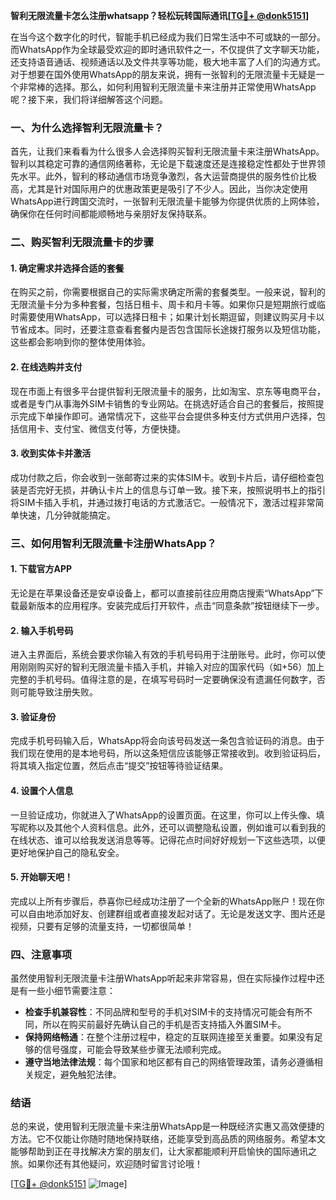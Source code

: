**智利无限流量卡怎么注册whatsapp？轻松玩转国际通讯[[TG💪+ @donk5151](https://t.me/s/donk5151)]**

在当今这个数字化的时代，智能手机已经成为我们日常生活中不可或缺的一部分。而WhatsApp作为全球最受欢迎的即时通讯软件之一，不仅提供了文字聊天功能，还支持语音通话、视频通话以及文件共享等功能，极大地丰富了人们的沟通方式。对于想要在国外使用WhatsApp的朋友来说，拥有一张智利的无限流量卡无疑是一个非常棒的选择。那么，如何利用智利无限流量卡来注册并正常使用WhatsApp呢？接下来，我们将详细解答这个问题。

### 一、为什么选择智利无限流量卡？

首先，让我们来看看为什么很多人会选择购买智利无限流量卡来注册WhatsApp。智利以其稳定可靠的通信网络著称，无论是下载速度还是连接稳定性都处于世界领先水平。此外，智利的移动通信市场竞争激烈，各大运营商提供的服务性价比极高，尤其是针对国际用户的优惠政策更是吸引了不少人。因此，当你决定使用WhatsApp进行跨国交流时，一张智利无限流量卡能够为你提供优质的上网体验，确保你在任何时间都能顺畅地与亲朋好友保持联系。

### 二、购买智利无限流量卡的步骤

#### 1. 确定需求并选择合适的套餐
在购买之前，你需要根据自己的实际需求确定所需的套餐类型。一般来说，智利的无限流量卡分为多种套餐，包括日租卡、周卡和月卡等。如果你只是短期旅行或临时需要使用WhatsApp，可以选择日租卡；如果计划长期逗留，则建议购买月卡以节省成本。同时，还要注意查看套餐内是否包含国际长途拨打服务以及短信功能，这些都会影响到你的整体使用体验。

#### 2. 在线选购并支付
现在市面上有很多平台提供智利无限流量卡的服务，比如淘宝、京东等电商平台，或者是专门从事海外SIM卡销售的专业网站。在挑选好适合自己的套餐后，按照提示完成下单操作即可。通常情况下，这些平台会提供多种支付方式供用户选择，包括信用卡、支付宝、微信支付等，方便快捷。

#### 3. 收到实体卡并激活
成功付款之后，你会收到一张邮寄过来的实体SIM卡。收到卡片后，请仔细检查包装是否完好无损，并确认卡片上的信息与订单一致。接下来，按照说明书上的指引将SIM卡插入手机，并通过拨打电话的方式激活它。一般情况下，激活过程非常简单快速，几分钟就能搞定。

### 三、如何用智利无限流量卡注册WhatsApp？

#### 1. 下载官方APP
无论是在苹果设备还是安卓设备上，都可以直接前往应用商店搜索“WhatsApp”下载最新版本的应用程序。安装完成后打开软件，点击“同意条款”按钮继续下一步。

#### 2. 输入手机号码
进入主界面后，系统会要求你输入有效的手机号码用于注册账号。此时，你可以使用刚刚购买好的智利无限流量卡插入手机，并输入对应的国家代码（如+56）加上完整的手机号码。值得注意的是，在填写号码时一定要确保没有遗漏任何数字，否则可能导致注册失败。

#### 3. 验证身份
完成手机号码输入后，WhatsApp将会向该号码发送一条包含验证码的消息。由于我们现在使用的是本地号码，所以这条短信应该能够正常接收到。收到验证码后，将其填入指定位置，然后点击“提交”按钮等待验证结果。

#### 4. 设置个人信息
一旦验证成功，你就进入了WhatsApp的设置页面。在这里，你可以上传头像、填写昵称以及其他个人资料信息。此外，还可以调整隐私设置，例如谁可以看到我的在线状态、谁可以给我发送消息等等。记得花点时间好好规划一下这些选项，以便更好地保护自己的隐私安全。

#### 5. 开始聊天吧！
完成以上所有步骤后，恭喜你已经成功注册了一个全新的WhatsApp账户！现在你可以自由地添加好友、创建群组或者直接发起对话了。无论是发送文字、图片还是视频，只要有足够的流量支持，一切都很简单！

### 四、注意事项

虽然使用智利无限流量卡注册WhatsApp听起来非常容易，但在实际操作过程中还是有一些小细节需要注意：

- **检查手机兼容性**：不同品牌和型号的手机对SIM卡的支持情况可能会有所不同，所以在购买前最好先确认自己的手机是否支持插入外置SIM卡。
- **保持网络畅通**：在整个注册过程中，稳定的互联网连接至关重要。如果没有足够的信号强度，可能会导致某些步骤无法顺利完成。
- **遵守当地法律法规**：每个国家和地区都有自己的网络管理政策，请务必遵循相关规定，避免触犯法律。

### 结语

总的来说，使用智利无限流量卡来注册WhatsApp是一种既经济实惠又高效便捷的方法。它不仅能让你随时随地保持联络，还能享受到高品质的网络服务。希望本文能够帮助到正在寻找解决方案的朋友们，让大家都能顺利开启愉快的国际通讯之旅。如果你还有其他疑问，欢迎随时留言讨论哦！

[[TG💪+ @donk5151](https://t.me/s/donk5151) ![Image](https://i.postimg.cc/rwNCRYN7/Snipaste-2025-04-30-17-27-05.png)]